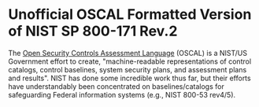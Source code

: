 # Unofficial OSCAL Formatted Version of NIST SP 800-171 Rev.2 

The [Open Security Controls Assessment Language](https://pages.nist.gov/OSCAL/) (OSCAL) is a NIST/US Government effort to create, "machine-readable representations of control catalogs, control baselines, system security plans, and assessment plans and results". NIST has done some incredible work thus far, but their efforts have understandably been concentrated on baselines/catalogs for safeguarding Federal information systems (e.g., NIST 800-53 rev4/5).

